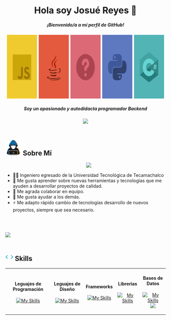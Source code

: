 <div id="header" align="center"> 
   <h1 align="center">Hola soy Josué Reyes 👋</h1>
   <h5 align="center"> ¡Bienvenido/a a mi perfil de GitHub!</h5>
   <img src="https://github.com/josuered4/josuered4/blob/main/img/Banner.png?raw=true" width="100%" height="200"/>
   <h5 align="center"> Soy un apasionado y autodidacta programador Backend </h5>
   <img src="https://user-images.githubusercontent.com/73097560/115834477-dbab4500-a447-11eb-908a-139a6edaec5c.gif"><br><br>
</div>

## <picture><img src = "https://github.com/0xAbdulKhalid/0xAbdulKhalid/raw/main/assets/mdImages/about_me.gif" width = 50px></picture> **Sobre Mí**

<picture> <img align="right" src="https://media.giphy.com/media/PI3QGKFN6XZUCMMqJm/giphy.gif" width = 250px></picture>

<br>

- 👨‍🎓 Ingeniero egresado de la Universidad Tecnológica de Tecamachalco 
- 🌱 Me gusta aprender sobre nuevas herramientas y tecnologías que me ayuden a desarrollar proyectos de calidad.
- 👥 Me agrada colaborar en equipo.
- 🤔 Me gusta ayudar a los demás.
- ⚡ Me adapto rápido cambio de tecnologías desarrollo de nuevos proyectos, siempre que sea necesario.

<br><br>

<img src="https://user-images.githubusercontent.com/73097560/115834477-dbab4500-a447-11eb-908a-139a6edaec5c.gif"><br><br>



## <img src="https://github.com/josuered4/josuered4/blob/main/img/code.gif?raw=true" width ="25"><b> Skills</b>
<!--- stats (start) -->
<table align="center">
   <tr>
      <td align="center">
         <h4>Leguajes de Programación</h4> 

[![My Skills](https://skillicons.dev/icons?i=cs,js,java,python)](https://skillicons.dev)
      </td>
      <td align="center">
         <h4>Leguajes de Diseño</h4> 

[![My Skills](https://skillicons.dev/icons?i=html,css)](https://skillicons.dev)
      </td>
      <td align="center">
         <h4>Frameworks</h4> 

[![My Skills](https://skillicons.dev/icons?i=dotnet,django,nodejs)](https://skillicons.dev)
      </td>
      <td align="center">
        <h4>Librerias</h4> 

[![My Skills](https://skillicons.dev/icons?i=bootstrap,jquery)](https://skillicons.dev)
      </td>
      <td align="center">
        <h4>Bases de Datos</h4> 

[![My Skills](https://skillicons.dev/icons?i=mysql)](https://skillicons.dev)
<img src="https://www.pngegg.com/es/search?q=sql" width ="25">
      </td>
   </tr>
</table>
<!--- stats (end) -->

<!--
**josuered4/josuered4** is a ✨ _special_ ✨ repository because its `README.md` (this file) appears on your GitHub profile. 
Here are some ideas to get you started:

- 🔭 I’m currently working on ...
- 🌱 I’m currently learning ...
- 👯 I’m looking to collaborate on ...
- 🤔 I’m looking for help with ...
- 💬 Ask me about ...
- 📫 How to reach me: ...
- 😄 Pronouns: ...
- ⚡ Fun fact: ...
-->
